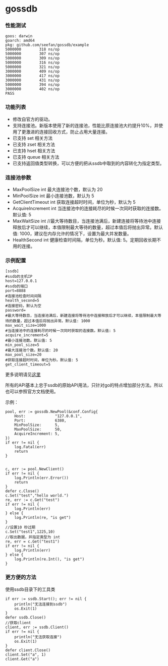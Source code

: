 # gossdb

### 性能测试

    goos: darwin
    goarch: amd64
    pkg: github.com/seefan/gossdb/example
    5000000	       318 ns/op
    5000000	       307 ns/op
    5000000	       309 ns/op
    5000000	       316 ns/op
    5000000	       321 ns/op
    3000000	       409 ns/op
    3000000	       417 ns/op
    3000000	       431 ns/op
    5000000	       394 ns/op
    3000000	       402 ns/op
    PASS

### 功能列表

* 修改自官方的驱动。
* 支持连接池。新版本使用了新的连接池，性能比原连接池大约提升10%，并使用了更激进的连接回收方式，防止占用大量连接。
* 已支持 set 相关方法
* 已支持 zset 相关方法
* 已支持 hset 相关方法
* 已支持 queue 相关方法
* 已支持返回值类型转换，可以方便的把从ssdb中取到的内容转化为指定类型。

### 连接池参数

* MaxPoolSize int 最大连接池个数，默认为 20
* MinPoolSize int 最小连接池数，默认为 5
* GetClientTimeout int 获取连接超时时间，单位为秒，默认为 5
* AcquireIncrement int  当连接池中的连接耗尽的时候一次同时获取的连接数。默认值: 5
* MaxWaitSize int //最大等待数目，当连接池满后，新建连接将等待池中连接释放后才可以继续，本值限制最大等待的数量，超过本值后将抛出异常。默认值: 1000，建议在内存允许的情况下，设置为最大并发数量。
* HealthSecond int 健康检查时间隔，单位为秒。默认值: 5。定期回收长期不用的连接。

### 示例配置

    [ssdb]
    #ssdb的主机IP
    host=127.0.0.1
    #ssdb的端口
    port=8888
    #连接池检查时间间隔
    health_second=5
    #连接密码，默认为空
    password=
    #最大等待数目，当连接池满后，新建连接将等待池中连接释放后才可以继续，本值限制最大等待的数量，超过本值后将抛出异常。默认值: 1000
    max_wait_size=1000
    #当连接池中的连接耗尽的时候一次同时获取的连接数。默认值: 5
    acquire_increment=5
    #最小连接池数。默认值: 5
    min_pool_size=5
    #最大连接池个数。默认值: 20
    max_pool_size=20
    #获取连接超时时间，单位为秒。默认值: 5
    get_client_timeout=5

更多说明请见[这里](https://gowalker.org/github.com/seefan/gossdb)

所有的API基本上忠于ssdb的原始API用法，只针对go的特点增加部分方法。所以也可以参照官方文档使用。

示例：


	pool, err := gossdb.NewPool(&conf.Config{
		Host:             "127.0.0.1",
		Port:             6380,
		MinPoolSize:      5,
		MaxPoolSize:      50,
		AcquireIncrement: 5,
	})
	if err != nil {
		log.Fatal(err)
		return
	}


	c, err := pool.NewClient()
	if err != nil {
		log.Println(err.Error())
		return
	}
	defer c.Close()
	c.Set("test","hello world.")
	re, err := c.Get("test")
	if err != nil {
		log.Println(err)
	} else {
		log.Println(re, "is get")
	}
	//设置10 秒过期
	c.Set("test1",1225,10)
	//取出数据，并指定类型为 int
	re, err = c.Get("test1")
	if err != nil {
		log.Println(err)
	} else {
		log.Println(re.Int(), "is get")
	}

### 更方便的方法
使用ssdb目录下的工具类

    if err := ssdb.Start(); err != nil {
		println("无法连接到ssdb")
		os.Exit(1)
	}
	defer ssdb.Close()
	//获取client
	client, err := ssdb.Client()
	if err != nil {
		println("无法获取连接")
		os.Exit(1)
	}
	defer client.Close()
	client.Set("a", 1)
	client.Get("a")
